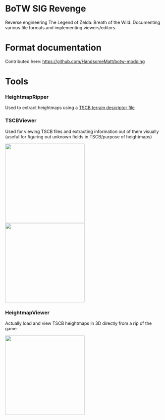 # BoTW SIG Revenge

Reverse engineering The Legend of Zelda: Breath of the Wild. Documenting various file formats and implementing viewers/editors.

# Format documentation

Contributed here:
https://github.com/HandsomeMatt/botw-modding

# Tools

### HeightmapRipper

Used to extract heightmaps using a [TSCB terrain descriptor file](https://github.com/HandsomeMatt/botw-modding/blob/master/docs/file_formats/tscb.md)

### TSCBViewer

Used for viewing TSCB files and extracting information out of them visually (useful for figuring out unknown fields in TSCB/purpose of heightmaps)

<img src="https://user-images.githubusercontent.com/11465187/32668981-13f89c22-c60d-11e7-9bd2-a6e373cd7a7b.png" width="256px" />
<img src="https://user-images.githubusercontent.com/11465187/32668984-1706a314-c60d-11e7-9299-ef4b3df33709.png" width="256px" />

### HeightmapViewer

Actually load and view TSCB heightmaps in 3D directly from a rip of the game.

<img src="https://user-images.githubusercontent.com/11465187/32668718-5a8a0d7a-c60c-11e7-818e-83a19390da97.png" width="256px" />
